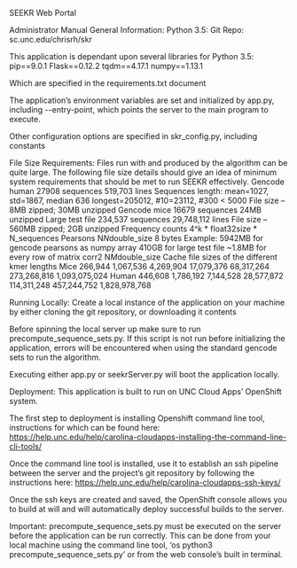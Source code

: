 SEEKR Web Portal

Administrator Manual
General Information:
Python 3.5:
Git Repo: sc.unc.edu/chrisrh/skr

This application is dependant upon several libraries for Python 3.5:
pip==9.0.1
Flask==0.12.2
tqdm==4.17.1
numpy==1.13.1

Which are specified in the requirements.txt document

The application’s environment variables are set and initialized by app.py, including --entry-point, which points the server to the main program to execute. 

Other configuration options are specified in skr_config.py, including constants

File Size Requirements:
Files run with and produced by the algorithm can be quite large. The following file size details should give an idea of minimum system requirements that should be met to run SEEKR effectively. 
Gencode human
27908 sequences
519,703 lines
Sequences length:
mean=1027, std=1867, median 636
longest=205012, #10=23112, #300 < 5000
File size – 8MB zipped; 30MB unzipped
Gencode mice
16679 sequences
24MB unzipped
Large test file
234,537 sequences
29,748,112 lines
File size – 560MB zipped; 2GB unzipped
Frequency counts
4^k * float32size * N_sequences
Pearsons
N*N*double_size
8 bytes
Example:
5942MB for gencode pearsons as numpy array
410GB for large test file
~1.8MB for every row of matrix
corr2
N*M*double_size
Cache file sizes of the different kmer lengths
Mice
266,944
1,067,536
4,269,904
17,079,376
68,317,264
273,268,816
1,093,075,024
Human
446,608
1,786,192
7,144,528
28,577,872
114,311,248
457,244,752
1,828,978,768

Running Locally:
Create a local instance of the application on your machine by either cloning the git repository, or downloading it contents

Before spinning the local server up make sure to run precompute_sequence_sets.py. If this script is not run before initializing the application, errors will be encountered when using the standard gencode sets to run the algorithm.

Executing either app.py or seekrServer.py will boot the application locally.


Deployment:
This application is built to run on UNC Cloud Apps’ OpenShift system. 

The first step to deployment is installing Openshift command line tool, instructions for which can be found here: https://help.unc.edu/help/carolina-cloudapps-installing-the-command-line-cli-tools/ 

Once the command line tool is installed, use it to establish an ssh pipeline between the server and the project’s git repository by following the instructions here: https://help.unc.edu/help/carolina-cloudapps-ssh-keys/ 

Once the ssh keys are created and saved, the OpenShift console allows you to build at will and will automatically deploy successful builds to the server. 

Important: precompute_sequence_sets.py must be executed on the server before the application can be run correctly. This can be done from your local machine using the command line tool, ‘os python3 precompute_sequence_sets.py’ or from the web console’s built in terminal. 
